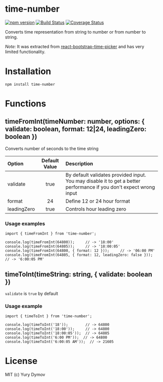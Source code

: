 # time-number
[![npm version](https://img.shields.io/npm/v/time-number.svg?style=flat)](https://www.npmjs.com/package/time-number)
[![Build Status](https://img.shields.io/travis/yury-dymov/time-number/master.svg?style=flat)](https://travis-ci.org/yury-dymov/time-number)
[![Coverage Status](https://coveralls.io/repos/github/yury-dymov/time-number/badge.svg?branch=master)](https://coveralls.io/github/yury-dymov/time-number?branch=master)

Converts time representation from string to number or from number to string.

*Note:* It was extracted from [react-bootstrap-time-picker](https://github.com/yury-dymov/react-bootstrap-time-picker) and has very limited functionality.

# Installation
```
npm install time-number
```

# Functions

## timeFromInt(timeNumber: number, options: { validate: boolean, format: 12|24, leadingZero: boolean })
Converts number of seconds to the time string

| Option | Default Value | Description |
|:--------|:---------------:|:-------------|
| validate | true | By default validates provided input. You may disable it to get a better performance if you don't expect wrong input |
| format | 24 | Define 12 or 24 hour format |
| leadingZero | true | Controls hour leading zero |


### Usage examples
```
import { timeFromInt } from 'time-number';

console.log(timeFromInt(64800));     // -> '18:00'
console.log(timeFromInt(64805));     // -> '18:00:05'
console.log(timeFromInt(64800, { format: 12 }));     // -> '06:00 PM'
console.log(timeFromInt(64805, { format: 12, leadingZero: false }));     // -> '6:00:05 PM'

```

## timeToInt(timeString: string, { validate: boolean })
`validate` is `true` by default


### Usage example
```
import { timeToInt } from 'time-number';

console.log(timeToInt('18'));        // -> 64800
console.log(timeToInt('18:00'));     // -> 64800
console.log(timeToInt('18:00:05'));  // -> 64805
console.log(timeToInt('6:00 PM'));  // -> 64800
console.log(timeToInt('6:00:05 AM'));  // -> 21605
```

# License
MIT (c) Yury Dymov
